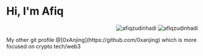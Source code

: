 # Hi, I'm Afiq




<p align="right">
  <img src="https://github-readme-streak-stats.herokuapp.com/?user=afiqzudinhadi&hide_longest_streak=true&hide_current_streak=true" alt="afiqzudinhadi" />
  <img src="https://github-readme-stats.vercel.app/api/top-langs?username=afiqzudinhadi&show_icons=true&locale=en&layout=donut-vertical" alt="afiqzudinhadi" />
</p>
My other git profile @[0xAnjing](https://github.com/0xanjing) which is more focused on crypto tech/web3
